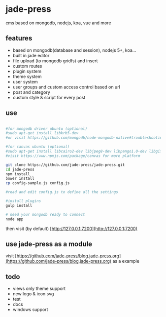 # jade-press
cms based on mongodb, nodejs, koa, vue and more

## features

- based on mongodb(database and session), nodejs 5+, koa...
- built in jade editor
- file upload (to mongodb gridfs) and insert
- custom routes
- plugin system
- theme system
- user system
- user groups and custom access control based on url
- post and category
- custom style & script for every post

## use
```bash

#for mongodb driver ubuntu (optional)
#sudo apt-get install libkrb5-dev
#or visit https://github.com/mongodb/node-mongodb-native#troubleshooting for more

#for canvas ubuntu (optional)
#sudo apt-get install libcairo2-dev libjpeg8-dev libpango1.0-dev libgif-dev build-essential g++
#visit https://www.npmjs.com/package/canvas for more platform

git clone https://github.com/jade-press/jade-press.git
cd jade-press
npm install
bower install
cp config-sample.js config.js

#read and edit config.js to define all the settings 

#install plugins
gulp install

# need your mongodb ready to connect
node app

```

then visit (by default) [http://127.0.0.1:7200](http://127.0.0.1:7200)

## use jade-press as a module

visit [https://github.com/jade-press/blog.jade-press.org](https://github.com/jade-press/blog.jade-press.org) as a example

## todo
- views only theme support
- new logo & icon svg
- test
- docs
- windows support



